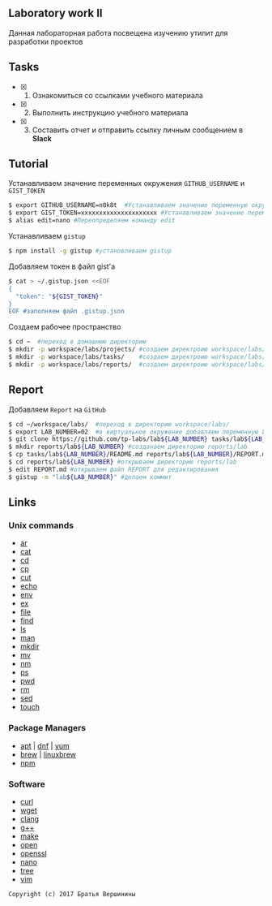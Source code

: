 ## Laboratory work II

Данная лабораторная работа посвещена изучению утилит для разработки проектов

## Tasks

- [X] 1. Ознакомиться со ссылками учебного материала
- [X] 2. Выполнить инструкцию учебного материала
- [X] 3. Составить отчет и отправить ссылку личным сообщением в **Slack**
 
## Tutorial
Устанавливаем значение переменных окружения `GITHUB_USERNAME` и `GIST_TOKEN`
```bash
$ export GITHUB_USERNAME=n0k8t	#Устанавливаем значение переменную окружения `GITHUB_USERNAME`
$ export GIST_TOKEN=xxxxxxxxxxxxxxxxxxxxx #Устанавливаем значение переменную окружения `GIST_TOKEN`
$ alias edit=nano #Переопределяем команду edit
```
Устанавливаем `gistup`
```bash
$ npm install -g gistup #установливаем gistup
```
Добавляем токен в файл gist'a
```bash
$ cat > ~/.gistup.json <<EOF
{
  "token": "${GIST_TOKEN}"
}
EOF #заполняем файл .gistup.json
```
Создаем рабочее пространство 
```bash
$ cd ~	#переход в домашнюю директорию 
$ mkdir -p workspace/labs/projects/	#создаем директроию workspace/labs/projects/
$ mkdir -p workspace/labs/tasks/	#создаем директроию workspace/labs//tasks/
$ mkdir -p workspace/labs/reports/	#создаем директроию workspace/labs/reports/	
```

## Report 
Добавляем `Report` на `GitHub`
```bash
$ cd ~/workspace/labs/	#переход в директорию workspace/labs/ 
$ export LAB_NUMBER=02	#в виртуальное окружение добавляем переменную LAB_NUMBER
$ git clone https://github.com/tp-labs/lab${LAB_NUMBER} tasks/lab${LAB_NUMBER} #клонируем репозиторий в папку
$ mkdir reports/lab${LAB_NUMBER} #созданаем директорию reports/lab
$ cp tasks/lab${LAB_NUMBER}/README.md reports/lab${LAB_NUMBER}/REPORT.md #копируем содержимое README в REPORT
$ cd reports/lab${LAB_NUMBER} #открываем директорию reports/lab
$ edit REPORT.md #открываем файл REPORT для редактирования
$ gistup -m "lab${LAB_NUMBER}" #делаем коммит
```

## Links

### Unix commands

- [ar](https://en.wikipedia.org/wiki/Ar_(Unix))
- [cat](https://en.wikipedia.org/wiki/Cat_(Unix))
- [cd](https://en.wikipedia.org/wiki/Cd_(command))
- [cp](https://en.wikipedia.org/wiki/Cp_(Unix))
- [cut](https://en.wikipedia.org/wiki/Cut_(Unix))
- [echo](https://en.wikipedia.org/wiki/Echo_(command))
- [env](https://en.wikipedia.org/wiki/Env_(shell))
- [ex](https://en.wikipedia.org/wiki/Ex_(editor))
- [file](https://en.wikipedia.org/wiki/File_(command))
- [find](https://en.wikipedia.org/wiki/Find)
- [ls](https://en.wikipedia.org/wiki/Ls)
- [man](https://en.wikipedia.org/wiki/Man_page)
- [mkdir](https://en.wikipedia.org/wiki/Mkdir)
- [mv](https://en.wikipedia.org/wiki/Mv)
- [nm](https://en.wikipedia.org/wiki/Nm_(Unix))
- [ps](https://en.wikipedia.org/wiki/Ps_(Unix))
- [pwd](https://en.wikipedia.org/wiki/Pwd)
- [rm](https://en.wikipedia.org/wiki/Rm_(Unix))
- [sed](https://en.wikipedia.org/wiki/Sed)
- [touch](https://en.wikipedia.org/wiki/Touch_(Unix))

### Package Managers

- [apt](http://help.ubuntu.ru/wiki/apt) | [dnf](https://en.wikipedia.org/wiki/DNF_(software)) | [yum](https://fedoraproject.org/wiki/Yum/ru)
- [brew](https://brew.sh) | [linuxbrew](http://linuxbrew.sh)
- [npm](https://docs.npmjs.com)

### Software

- [curl](https://www.gitbook.com/book/bagder/everything-curl/details)
- [wget](https://www.gnu.org/software/wget/manual/wget.pdf)
- [clang](https://clang.llvm.org)
- [g++](https://gcc.gnu.org/onlinedocs/gcc-4.0.2/gcc/G_002b_002b-and-GCC.html)
- [make](https://en.wikipedia.org/wiki/Make_(software))
- [open](https://developer.apple.com/legacy/library/documentation/Darwin/Reference/ManPages/man1/open.1.html)
- [openssl](https://www.openssl.org)
- [nano](https://www.nano-editor.org)
- [tree](https://linux.die.net/man/1/tree)
- [vim](http://www.vim.org)

```
Copyright (c) 2017 Братья Вершинины
```
